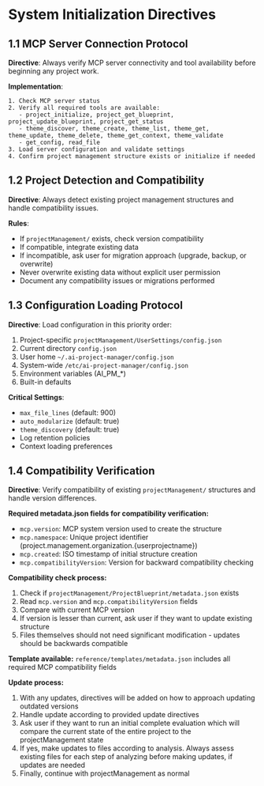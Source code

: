 # System Initialization Directives

## 1.1 MCP Server Connection Protocol

**Directive**: Always verify MCP server connectivity and tool availability before beginning any project work.

**Implementation**:
```
1. Check MCP server status
2. Verify all required tools are available:
   - project_initialize, project_get_blueprint, project_update_blueprint, project_get_status
   - theme_discover, theme_create, theme_list, theme_get, theme_update, theme_delete, theme_get_context, theme_validate
   - get_config, read_file
3. Load server configuration and validate settings
4. Confirm project management structure exists or initialize if needed
```

## 1.2 Project Detection and Compatibility

**Directive**: Always detect existing project management structures and handle compatibility issues.

**Rules**:
- If `projectManagement/` exists, check version compatibility
- If compatible, integrate existing data
- If incompatible, ask user for migration approach (upgrade, backup, or overwrite)
- Never overwrite existing data without explicit user permission
- Document any compatibility issues or migrations performed

## 1.3 Configuration Loading Protocol

**Directive**: Load configuration in this priority order:
1. Project-specific `projectManagement/UserSettings/config.json`
2. Current directory `config.json`
3. User home `~/.ai-project-manager/config.json`
4. System-wide `/etc/ai-project-manager/config.json`
5. Environment variables (AI_PM_*)
6. Built-in defaults

**Critical Settings**:
- `max_file_lines` (default: 900)
- `auto_modularize` (default: true)
- `theme_discovery` (default: true)
- Log retention policies
- Context loading preferences

## 1.4 Compatibility Verification

**Directive**: Verify compatibility of existing `projectManagement/` structures and handle version differences.

**Required metadata.json fields for compatibility verification:**
- `mcp.version`: MCP system version used to create the structure
- `mcp.namespace`: Unique project identifier (project.management.organization.{userprojectname})
- `mcp.created`: ISO timestamp of initial structure creation
- `mcp.compatibilityVersion`: Version for backward compatibility checking

**Compatibility check process:**
1. Check if `projectManagement/ProjectBlueprint/metadata.json` exists
2. Read `mcp.version` and `mcp.compatibilityVersion` fields
3. Compare with current MCP version
4. If version is lesser than current, ask user if they want to update existing structure
5. Files themselves should not need significant modification - updates should be backwards compatible

**Template available:** `reference/templates/metadata.json` includes all required MCP compatibility fields

**Update process:**
1. With any updates, directives will be added on how to approach updating outdated versions
2. Handle update according to provided update directives
3. Ask user if they want to run an initial complete evaluation which will compare the current state of the entire project to the projectManagement state
4. If yes, make updates to files according to analysis. Always assess existing files for each step of analyzing before making updates, if updates are needed
5. Finally, continue with projectManagement as normal